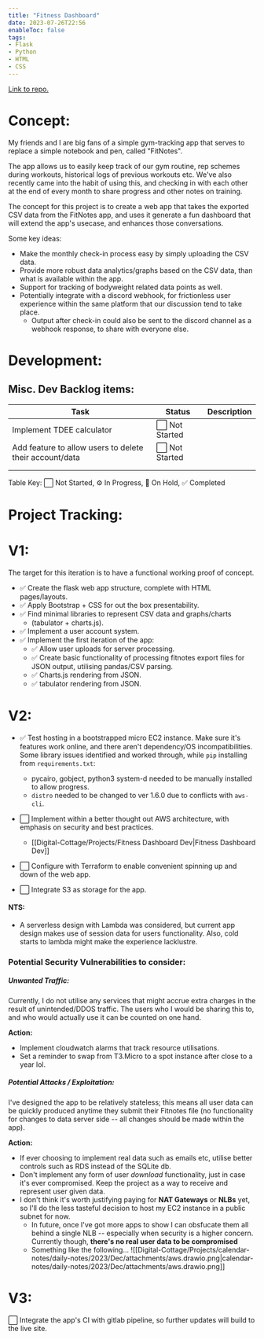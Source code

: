 ```yaml
---
title: "Fitness Dashboard"
date: 2023-07-26T22:56
enableToc: false
tags:
- Flask
- Python
- HTML
- CSS
---
```

[Link to repo.](https://github.com/Blamechance/fitness-dashboard)
# Concept: 
My friends and I are big fans of a simple gym-tracking app that serves to replace a simple notebook and pen, called "FitNotes". 

The app allows us to easily keep track of our gym routine, rep schemes during workouts, historical logs of previous workouts etc. We've also recently came into the habit of using this, and checking in with each other at the end of every month to share progress and other notes on training. 

The concept for this project is to create a web app that takes the exported CSV data from the FitNotes app, and uses it generate a fun dashboard that will extend the app's usecase, and enhances those conversations. 

Some key ideas: 
- Make the monthly check-in process easy by simply uploading the CSV data. 
- Provide more robust data analytics/graphs based on the CSV data, than what is available within the app. 
- Support for tracking of bodyweight related data points as well. 
- Potentially integrate with a discord webhook, for frictionless user experience within the same platform that our discussion tend to take place.
	- Output after check-in could also be sent to the discord channel as a webhook response, to share with everyone else. 

# Development: 

## Misc. Dev Backlog items: 

| Task                                                    | Status         | Description |
| ------------------------------------------------------- | -------------- | ----------- |
| Implement TDEE calculator                               | ⬜ Not Started |             |
| Add feature to allow users to delete their account/data | ⬜ Not Started |             |
|                                                         |                |             |
|                                                         |                |             |

Table Key: ⬜ Not Started, ⚙️ In Progress, 🚧 On Hold, ✅ Completed

# Project Tracking:

# V1:
The target for this iteration is to have a functional working proof of concept. 

- ✅  Create the flask web app structure, complete with HTML pages/layouts. 
- ✅  Apply Bootstrap + CSS for out the box presentability. 
- ✅   Find minimal libraries to represent CSV data and graphs/charts
	- (tabulator + charts.js). 
- ✅  Implement a user account system. 
- ✅  Implement the first iteration of the app:
	- ✅  Allow user uploads for server processing. 
	- ✅   Create basic functionality of processing fitnotes export files for JSON output, utilising pandas/CSV parsing. 
	- ✅  Charts.js rendering from JSON. 
	- ✅  tabulator rendering from JSON. 


# V2:
- ✅  Test hosting in a bootstrapped micro EC2 instance. Make sure it's features work online, and there aren't dependency/OS incompatibilities. 
	Some library issues identified and worked through, while `pip` installing from `requirements.txt`: 
	-  pycairo, gobject, python3 system-d needed to be manually installed to allow progress. 
	- `distro` needed to be changed to ver 1.6.0 due to conflicts with `aws-cli`. 

- ⬜ Implement within a better thought out AWS architecture, with emphasis on security and best practices. 
	- [[Digital-Cottage/Projects/Fitness Dashboard Dev|Fitness Dashboard Dev]]
- ⬜ Configure with Terraform to enable convenient spinning up and down of the web app. 
- ⬜ Integrate S3 as storage for the app. 

#### NTS: 
- A serverless design with Lambda was considered, but current app design makes use of session data for users functionality. Also, cold starts to lambda might make the experience lacklustre. 

### Potential Security Vulnerabilities to consider: 
##### Unwanted Traffic: 
Currently, I do not utilise any services that might accrue extra charges in the result of unintended/DDOS traffic. The users who I would be sharing this to, and who would actually use it can be counted on one hand. 

**Action:**
- Implement cloudwatch alarms that track resource utilisations. 
- Set a reminder to swap from T3.Micro to a spot instance after close to a year lol. 
##### Potential Attacks / Exploitation:
I've designed the app to be relatively stateless; this means all user data can be quickly produced anytime they submit their Fitnotes file (no functionality for changes to data server side -- all changes should be made within the app). 

**Action:**
- If ever choosing to implement real data such as emails etc, utilise better controls such as RDS instead of the SQLite db. 
- Don't implement any form of user *download* functionality, just in case it's ever compromised. Keep the project as a way to receive and represent user given data.  
- I don't think it's worth justifying paying for **NAT Gateways** or **NLBs** yet, so I'll do the less tasteful decision to host my EC2 instance in a public subnet for now. 
	- In future, once I've got more apps to show I can obsfucate them all behind a single NLB -- especially when security is a higher concern. Currently though, **there's no real user data to be compromised**
	- Something like the following... 
		![[Digital-Cottage/Projects/calendar-notes/daily-notes/2023/Dec/attachments/aws.drawio.png|calendar-notes/daily-notes/2023/Dec/attachments/aws.drawio.png]]
# V3: 
⬜ Integrate the app's CI with gitlab pipeline, so further updates will build to the live site. 
